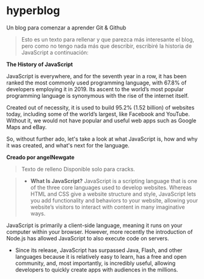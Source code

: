 # hyperblog
Un blog para comenzar a aprender Git &amp; Github
>Esto es un texto para rellenar y que parezca más interesante el blog, pero como no tengo nada más que describir, escribiré la historia de JavaScript a continuación:

 **The History of JavaScript**
 
JavaScript is everywhere, and for the seventh year in a row, it has been ranked the most commonly used programming language, with 67.8% of developers employing it in 2019. Its ascent to the world’s most popular programming language is synonymous with the rise of the internet itself.

Created out of necessity, it is used to build 95.2% (1.52 billion) of websites today, including some of the world’s largest, like Facebook and YouTube. Without it, we would not have popular and useful web apps such as Google Maps and eBay. 

So, without further ado, let's take a look at what JavaScript is,  how and why it was created, and what's next for the language.

**Creado por angelNewgate**
> Texto de relleno
>Disponible solo para cracks.

> - **What Is JavaScript?**
JavaScript is a scripting language that is one of the three core languages used to develop websites. Whereas HTML and CSS give a website structure and style, JavaScript lets you add functionality and behaviors to your website, allowing your website’s visitors to interact with content in many imaginative ways.

 JavaScript is primarily a client-side language, meaning it runs on your computer within your browser. However, more recently the introduction of Node.js has allowed JavaScript to also execute code on servers.

- Since its release, JavaScript has surpassed Java, Flash, and other languages because it is relatively easy to learn, has a free and open community, and, most importantly, is incredibly useful, allowing developers to quickly create apps with audiences in the millions.